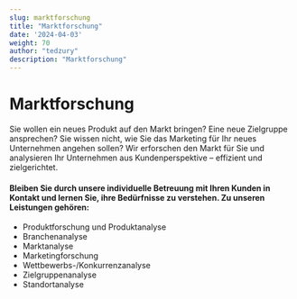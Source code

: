 ```yaml
---
slug: marktforschung
title: "Marktforschung"
date: '2024-04-03'
weight: 70
author: "tedzury"
description: "Marktforschung"
---
```


# Marktforschung

Sie wollen ein neues Produkt auf den Markt bringen? Eine neue Zielgruppe ansprechen? Sie
wissen nicht, wie Sie das Marketing für Ihr neues Unternehmen angehen sollen? Wir
erforschen den Markt für Sie und analysieren Ihr Unternehmen aus Kundenperspektive –
effizient und zielgerichtet.


#### Bleiben Sie durch unsere individuelle Betreuung mit Ihren Kunden in Kontakt und lernen Sie, ihre Bedürfnisse zu verstehen. Zu unseren Leistungen gehören:


- Produktforschung und Produktanalyse
- Branchenanalyse
- Marktanalyse
- Marketingforschung
- Wettbewerbs-/Konkurrenzanalyse
- Zielgruppenanalyse
- Standortanalyse
